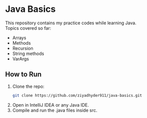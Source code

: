 # Java Basics

This repository contains my practice codes while learning Java.  
Topics covered so far:
- Arrays
- Methods
- Recursion
- String methods
- VarArgs

## How to Run
1. Clone the repo:
   ```bash
   git clone https://github.com/ziyadhyder911/java-basics.git
2. Open in IntelliJ IDEA or any Java IDE.
3. Compile and run the .java files inside src.
